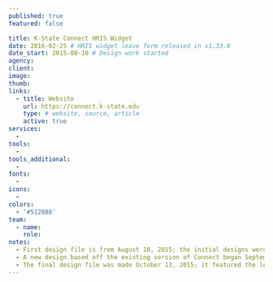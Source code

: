 ```yaml
---
published: true
featured: false

title: K-State Connect HRIS Widget
date: 2016-02-25 # HRIS widget leave form released in v1.33.0
date_start: 2015-08-10 # Design work started
agency:
client:
image:
thumb:
links:
  - title: Website
    url: https://connect.k-state.edu
    type: # website, source, article
    active: true
services:
  -
tools:
  -
tools_additional:
  -
fonts:
  -
icons:
  -
colors:
  - '#512888'
team:
  - name:
    role:
notes:
  - First design file is from August 10, 2015; the initial designs were part of the Connect re-design project
  - A new design based off the existing version of Connect began September 22, 2015
  - The final design file was made October 13, 2015; it featured the leave balances that didn’t  make it into the first released version of the widget
---
```

